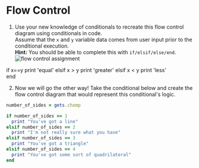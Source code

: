 # Flow Control
1. Use your new knowledge of conditionals to recreate this flow control diagram using conditionals in code.  
Assume that the `x` and `y` variable data comes from user input prior to the conditional execution.  
**Hint:** You should be able to complete this with `if/elsif/else/end`.
![flow control assignment](../images/flow-control-assignment.png)  
  
if x==y
  print 'equal'
elsif x > y
  print 'greater'
elsif x < y
  print 'less'  
end


2. Now we will go the other way! Take the conditional below and create the flow control diagram that would represent this conditional's logic.

```ruby
number_of_sides = gets.chomp

if number_of_sides == 1
  print "You've got a line"
elsif number_of_sides == 2
  print "I'm not really sure what you have"
elsif number_of_sides == 3
  print "You've got a triangle"
elsif number_of_sides == 4
  print "You've got some sort of quadrilateral"
end
```  

